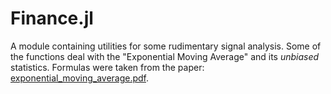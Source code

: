 # Finance.jl
A module containing utilities for some rudimentary signal analysis.
Some of the functions deal with the "Exponential Moving Average" and its
*unbiased* statistics. Formulas were taken from the paper:
[exponential\_moving\_average.pdf](https://github.com/scottrsm/math/tree/main/pdf/exponential_moving_average.pdf).
